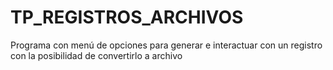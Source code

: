 # TP_REGISTROS_ARCHIVOS
Programa con menú de opciones para generar e interactuar con un registro con la posibilidad de convertirlo a archivo
